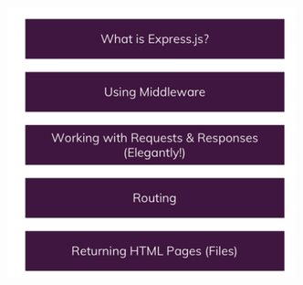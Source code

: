 <img src="index.assets/Screen Shot 2022-01-07 at 6.37.38 PM.png" alt="Screen Shot 2022-01-07 at 6.37.38 PM" style="zoom:50%;" />